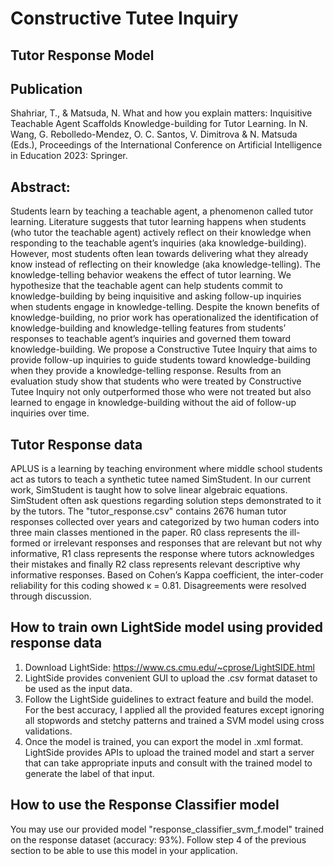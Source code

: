 
# Constructive Tutee Inquiry

## Tutor Response Model

## Publication

Shahriar, T., & Matsuda, N. What and how you explain matters: Inquisitive Teachable Agent Scaffolds Knowledge-building for Tutor Learning. In N. Wang, G. Rebolledo-Mendez, O. C. Santos, V. Dimitrova & N. Matsuda (Eds.), Proceedings of the International Conference on Artificial Intelligence in Education 2023: Springer.

## Abstract:

Students learn by teaching a teachable agent, a phenomenon called tutor learning. Literature suggests that tutor learning happens when students (who tutor the teachable agent) actively reflect on their knowledge when responding to the teachable agent’s inquiries (aka knowledge-building). However, most students often lean towards delivering what they already know instead of reflecting on their knowledge (aka knowledge-telling). The knowledge-telling behavior weakens the effect of tutor learning. We hypothesize that the teachable agent can help students commit to knowledge-building by being inquisitive and asking follow-up inquiries when students engage in knowledge-telling. Despite the known benefits of knowledge-building, no prior work has operationalized the identification of knowledge-building and knowledge-telling features from students’ responses to teachable agent’s inquiries and governed them toward knowledge-building. We propose a Constructive Tutee Inquiry that aims to provide follow-up inquiries to guide students toward knowledge-building when they provide a knowledge-telling response. Results from an evaluation study show that students who were treated by Constructive Tutee Inquiry not only outperformed those who were not treated but also learned to engage in knowledge-building without the aid of follow-up inquiries over time.


## Tutor Response data

APLUS is a learning by teaching environment where middle school students act as tutors to teach a synthetic tutee named SimStudent. In our current work, SimStudent is taught how to solve linear algebraic equations. SimStudent often ask questions regarding solution steps demonstrated to it by the tutors.
The "tutor_response.csv" contains 2676 human tutor responses collected over years and categorized by two human coders into three main classes mentioned in the paper. R0 class represents the ill-formed or irrelevant responses and responses that are relevant but not why informative, R1 class represents the response where tutors acknowledges their mistakes and finally R2 class represents relevant descriptive why informative responses. Based on Cohen’s Kappa coefficient, the inter-coder reliability for this coding showed κ = 0.81. Disagreements were resolved through discussion.


## How to train own LightSide model using provided response data

1. Download LightSide: https://www.cs.cmu.edu/~cprose/LightSIDE.html
2. LightSide provides convenient GUI to upload the .csv format dataset to be used as the input data.
3. Follow the LightSide guidelines to extract feature and build the model. For the best accuracy, I applied all the provided features except ignoring all stopwords and stetchy patterns and trained a SVM model using cross validations.
4. Once the model is trained, you can export the model in .xml format. LightSide provides APIs to upload the trained model and start a server that can take appropriate inputs and consult with the trained model to generate the label of that input.


## How to use the Response Classifier model

You may use our provided model "response_classifier_svm_f.model" trained on the response dataset (accuracy: 93%). Follow step 4 of the previous section to be able to use this model in your application.
